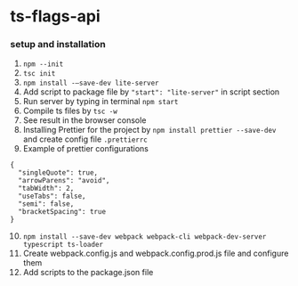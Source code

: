# ts-flags-api

### setup and installation
1. `npm --init`
2. `tsc init`
3. `npm install -—save-dev lite-server`
4. Add script to package file by `"start": "lite-server"` in script section
5. Run server by typing in terminal `npm start`
6. Compile ts files by `tsc -w`
7. See result in the browser console
8. Installing Prettier for the project by `npm install prettier --save-dev` and create config file `.prettierrc`
9. Example of prettier configurations
```
{
  "singleQuote": true,
  "arrowParens": "avoid",
  "tabWidth": 2,
  "useTabs": false,
  "semi": false,
  "bracketSpacing": true
}
```
10. `npm install --save-dev webpack webpack-cli webpack-dev-server typescript ts-loader`
11. Create webpack.config.js and webpack.config.prod.js file and configure them
12. Add scripts to the package.json file